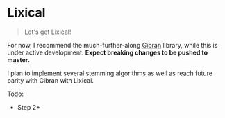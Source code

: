 # Lixical

> Let's get Lixical!

For now, I recommend the much-further-along [Gibran](https://github.com/abitdodgy/gibran) library, while this is under active development. **Expect breaking changes to be pushed to master.**

I plan to implement several stemming algorithms as well as reach future parity with Gibran with Lixical.

Todo:
 * Step 2+
